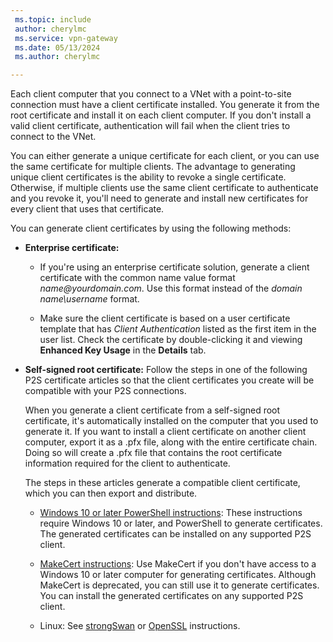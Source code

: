 ```yaml
---
 ms.topic: include
 author: cherylmc
 ms.service: vpn-gateway
 ms.date: 05/13/2024
 ms.author: cherylmc

---
```

Each client computer that you connect to a VNet with a point-to-site connection must have a client certificate installed. You generate it from the root certificate and install it on each client computer. If you don't install a valid client certificate, authentication will fail when the client tries to connect to the VNet.

You can either generate a unique certificate for each client, or you can use the same certificate for multiple clients. The advantage to generating unique client certificates is the ability to revoke a single certificate. Otherwise, if multiple clients use the same client certificate to authenticate and you revoke it, you'll need to generate and install new certificates for every client that uses that certificate.

You can generate client certificates by using the following methods:

* **Enterprise certificate:**

  * If you're using an enterprise certificate solution, generate a client certificate with the common name value format *name\@yourdomain.com*. Use this format instead of the *domain name\username* format.

  * Make sure the client certificate is based on a user certificate template that has *Client Authentication* listed as the first item in the user list. Check the certificate by double-clicking it and viewing **Enhanced Key Usage** in the **Details** tab.

* **Self-signed root certificate:** Follow the steps in one of the following P2S certificate articles so that the client certificates you create will be compatible with your P2S connections.

  When you generate a client certificate from a self-signed root certificate, it's automatically installed on the computer that you used to generate it. If you want to install a client certificate on another client computer, export it as a .pfx file, along with the entire certificate chain. Doing so will create a .pfx file that contains the root certificate information required for the client to authenticate.

  The steps in these articles generate a compatible client certificate, which you can then export and distribute.

  * [Windows 10 or later PowerShell instructions](../articles/vpn-gateway/vpn-gateway-certificates-point-to-site.md#clientcert): These instructions require Windows 10 or later, and PowerShell to generate certificates. The generated certificates can be installed on any supported P2S client.

  * [MakeCert instructions](../articles/vpn-gateway/vpn-gateway-certificates-point-to-site-makecert.md): Use MakeCert if you don't have access to a Windows 10 or later computer for generating certificates. Although MakeCert is deprecated, you can still use it to generate certificates. You can install the generated certificates on any supported P2S client.

  * Linux: See [strongSwan](../articles/vpn-gateway/vpn-gateway-certificates-point-to-site-linux.md) or [OpenSSL](../articles/vpn-gateway/point-to-site-certificates-linux-openssl.md) instructions.